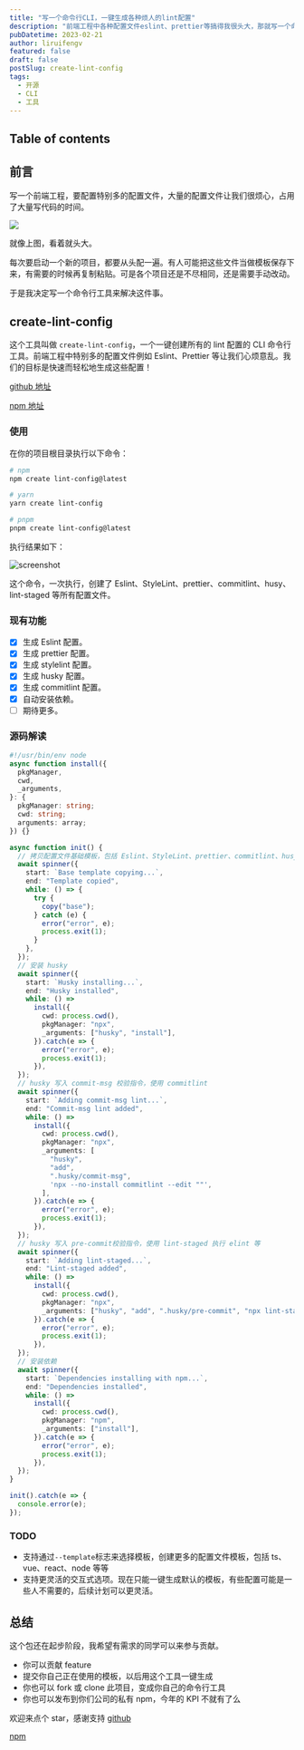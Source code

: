 ```yaml
---
title: "写一个命令行CLI，一键生成各种烦人的lint配置"
description: "前端工程中各种配置文件eslint、prettier等搞得我很头大，那就写一个命令行工具来搞定它吧。"
pubDatetime: 2023-02-21
author: liruifengv
featured: false
draft: false
postSlug: create-lint-config
tags:
  - 开源
  - CLI
  - 工具
---
```


## Table of contents

## 前言

写一个前端工程，要配置特别多的配置文件，大量的配置文件让我们很烦心，占用了大量写代码的时间。

![](https://images.sayhub.me/blog/create-lint-config/mulu.png)

就像上图，看着就头大。

每次要启动一个新的项目，都要从头配一遍。有人可能把这些文件当做模板保存下来，有需要的时候再复制粘贴。可是各个项目还是不尽相同，还是需要手动改动。

于是我决定写一个命令行工具来解决这件事。

## create-lint-config

这个工具叫做 `create-lint-config`，一个一键创建所有的 lint 配置的 CLI 命令行工具。前端工程中特别多的配置文件例如 Eslint、Prettier 等让我们心烦意乱。我们的目标是快速而轻松地生成这些配置！

[github 地址](https://github.com/liruifengv/create-lint-config)

[npm 地址](https://www.npmjs.com/package/create-lint-config)

### 使用

在你的项目根目录执行以下命令：

```bash
# npm
npm create lint-config@latest

# yarn
yarn create lint-config

# pnpm
pnpm create lint-config@latest
```

执行结果如下：

![screenshot](https://images.sayhub.me/blog/create-lint-config/screenshot.png)

这个命令，一次执行，创建了 Eslint、StyleLint、prettier、commitlint、husy、lint-staged 等所有配置文件。

### 现有功能

- [x] 生成 Eslint 配置。
- [x] 生成 prettier 配置。
- [x] 生成 stylelint 配置。
- [x] 生成 husky 配置。
- [x] 生成 commitlint 配置。
- [x] 自动安装依赖。
- [ ] 期待更多。

### 源码解读

```ts
#!/usr/bin/env node
async function install({
  pkgManager,
  cwd,
  _arguments,
}: {
  pkgManager: string;
  cwd: string;
  arguments: array;
}) {}

async function init() {
  // 拷贝配置文件基础模板，包括 Eslint、StyleLint、prettier、commitlint、husy、lint-staged
  await spinner({
    start: `Base template copying...`,
    end: "Template copied",
    while: () => {
      try {
        copy("base");
      } catch (e) {
        error("error", e);
        process.exit(1);
      }
    },
  });
  // 安装 husky
  await spinner({
    start: `Husky installing...`,
    end: "Husky installed",
    while: () =>
      install({
        cwd: process.cwd(),
        pkgManager: "npx",
        _arguments: ["husky", "install"],
      }).catch(e => {
        error("error", e);
        process.exit(1);
      }),
  });
  // husky 写入 commit-msg 校验指令，使用 commitlint
  await spinner({
    start: `Adding commit-msg lint...`,
    end: "Commit-msg lint added",
    while: () =>
      install({
        cwd: process.cwd(),
        pkgManager: "npx",
        _arguments: [
          "husky",
          "add",
          ".husky/commit-msg",
          'npx --no-install commitlint --edit ""',
        ],
      }).catch(e => {
        error("error", e);
        process.exit(1);
      }),
  });
  // husky 写入 pre-commit校验指令，使用 lint-staged 执行 elint 等
  await spinner({
    start: `Adding lint-staged...`,
    end: "Lint-staged added",
    while: () =>
      install({
        cwd: process.cwd(),
        pkgManager: "npx",
        _arguments: ["husky", "add", ".husky/pre-commit", "npx lint-staged"],
      }).catch(e => {
        error("error", e);
        process.exit(1);
      }),
  });
  // 安装依赖
  await spinner({
    start: `Dependencies installing with npm...`,
    end: "Dependencies installed",
    while: () =>
      install({
        cwd: process.cwd(),
        pkgManager: "npm",
        _arguments: ["install"],
      }).catch(e => {
        error("error", e);
        process.exit(1);
      }),
  });
}

init().catch(e => {
  console.error(e);
});
```

### TODO

- 支持通过`--template`标志来选择模板，创建更多的配置文件模板，包括 ts、vue、react、node 等等
- 支持更灵活的交互式选项。现在只能一键生成默认的模板，有些配置可能是一些人不需要的，后续计划可以更灵活。

## 总结

这个包还在起步阶段，我希望有需求的同学可以来参与贡献。

- 你可以贡献 feature
- 提交你自己正在使用的模板，以后用这个工具一键生成
- 你也可以 fork 或 clone 此项目，变成你自己的命令行工具
- 你也可以发布到你们公司的私有 npm，今年的 KPI 不就有了么

欢迎来点个 star，感谢支持
[github](https://github.com/liruifengv/create-lint-config)

[npm](https://www.npmjs.com/package/create-lint-config)
